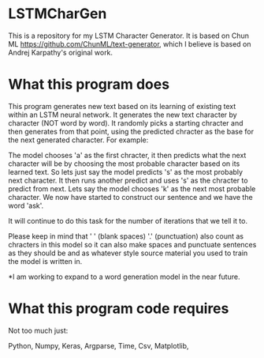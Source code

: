 # LSTMCharGen
This is a repository for my LSTM Character Generator. It is based on Chun ML https://github.com/ChunML/text-generator, which I believe is based on Andrej Karpathy's original work.

# What this program does
This program generates new text based on its learning of existing text within an LSTM neural network. It generates the new text character by character (NOT word by word). It randomly picks a starting chracter and then generates from that point, using the predicted chracter as the base for the next generated character. For example:

The model chooses 'a' as the first chracter, it then predicts what the next character will be by choosing the most probable character based on its learned text. So lets just say the model predicts 's' as the most probably next character. It then runs another predict and uses 's' as the chracter to predict from next. Lets say the model chooses 'k' as the next most probable character. We now have started to construct our sentence and we have the word 'ask'.

It will continue to do this task for the number of iterations that we tell it to. 

Please keep in mind that ' ' (blank spaces) '.' (punctuation) also count as chracters in this model so it can also make spaces and punctuate sentences as they should be and as whatever style source material you used to train the model is written in.

*I am working to expand to a word generation model in the near future.

# What this program code requires
Not too much just:

Python, 
Numpy, 
Keras, 
Argparse, 
Time, 
Csv, 
Matplotlib, 
